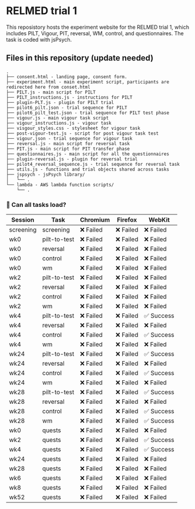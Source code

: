# RELMED trial 1
This reposistory hosts the experiment website for the RELMED trial 1, which includes PILT, Vigour, PIT, reversal, WM, control, and questionnaires. The task is coded with jsPsych.

## Files in this repository (update needed)
```
.
├── consent.html - landing page, consent form.
├── experiment.html - main experiment script, participants are redirected here from conset.html
├── PILT.js - main script for PILT
├── PILT_instructions.js - instructions for PILT
├── plugin-PLT.js - plugin for PILT trial
├── pilot6_pilt.json - trial sequence for PILT
├── pilot6_pilt_test.json - trial sequence for PILT test phase
├── vigour.js - main vigour task script
├── vigour_instructions.js - vigour task 
├── visgour_styles.css - stylesheet for vigour task
├── post-vigour-test.js - script for post vigour task test
├── vigour.json - trial sequence for vigour task
├── reversal.js - main script for reversal task
├── PIT.js - main script for PIT transfer phase
├── questionnaires.js - main script for all the questionnaires
├── plugin-reversal.js - plugin for reversal trial
├── pilot4_reversal_sequence.js - trial sequence for reversal task
├── utils.js - functions and trial objects shared across tasks
├── jspsych - jsPsych library/
│   └── .
└── lambda - AWS lambda function scripts/
    └── .
```


<!-- LOADING-TEST-RESULTS -->

### 🧪 Can all tasks load?

| Session | Task | Chromium | Firefox | WebKit |
|---------|------|----------|---------|--------|
| screening | screening | ❌ Failed | ❌ Failed | ❌ Failed |
| wk0 | pilt-to-test | ❌ Failed | ❌ Failed | ❌ Failed |
| wk0 | reversal | ❌ Failed | ❌ Failed | ❌ Failed |
| wk0 | control | ❌ Failed | ❌ Failed | ❌ Failed |
| wk0 | wm | ❌ Failed | ❌ Failed | ❌ Failed |
| wk2 | pilt-to-test | ❌ Failed | ❌ Failed | ❌ Failed |
| wk2 | reversal | ❌ Failed | ❌ Failed | ❌ Failed |
| wk2 | control | ❌ Failed | ❌ Failed | ❌ Failed |
| wk2 | wm | ❌ Failed | ❌ Failed | ❌ Failed |
| wk4 | pilt-to-test | ❌ Failed | ❌ Failed | ✅ Success |
| wk4 | reversal | ❌ Failed | ❌ Failed | ❌ Failed |
| wk4 | control | ❌ Failed | ❌ Failed | ✅ Success |
| wk4 | wm | ❌ Failed | ❌ Failed | ❌ Failed |
| wk24 | pilt-to-test | ❌ Failed | ❌ Failed | ✅ Success |
| wk24 | reversal | ❌ Failed | ❌ Failed | ❌ Failed |
| wk24 | control | ❌ Failed | ❌ Failed | ✅ Success |
| wk24 | wm | ❌ Failed | ❌ Failed | ❌ Failed |
| wk28 | pilt-to-test | ❌ Failed | ❌ Failed | ✅ Success |
| wk28 | reversal | ❌ Failed | ❌ Failed | ❌ Failed |
| wk28 | control | ❌ Failed | ❌ Failed | ✅ Success |
| wk28 | wm | ❌ Failed | ❌ Failed | ✅ Success |
| wk0 | quests | ❌ Failed | ❌ Failed | ❌ Failed |
| wk2 | quests | ❌ Failed | ❌ Failed | ✅ Success |
| wk4 | quests | ❌ Failed | ❌ Failed | ✅ Success |
| wk24 | quests | ❌ Failed | ❌ Failed | ❌ Failed |
| wk28 | quests | ❌ Failed | ❌ Failed | ❌ Failed |
| wk6 | quests | ❌ Failed | ❌ Failed | ❌ Failed |
| wk8 | quests | ❌ Failed | ❌ Failed | ❌ Failed |
| wk52 | quests | ❌ Failed | ❌ Failed | ❌ Failed |

<!-- LOADING-TEST-RESULTS -->